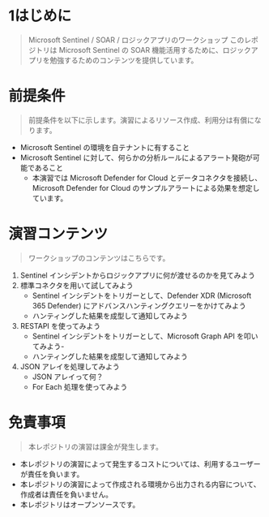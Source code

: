 # 1はじめに
> Microsoft Sentinel / SOAR / ロジックアプリのワークショップ
このレポジトリは Microsoft Sentinel の SOAR 機能活用するために、ロジックアプリを勉強するためのコンテンツを提供しています。

# 前提条件
> 前提条件を以下に示します。演習によるリソース作成、利用分は有償になります。

- Microsoft Sentinel の環境を自テナントに有すること
- Microsoft Sentinel に対して、何らかの分析ルールによるアラート発砲が可能であること
  - 本演習では Microsoft Defender for Cloud とデータコネクタを接続し、Microsoft Defender for Cloud のサンプルアラートによる効果を想定しています。

# 演習コンテンツ
> ワークショップのコンテンツはこちらです。
> 
1. Sentinel インシデントからロジックアプリに何が渡せるのかを見てみよう
2. 標準コネクタを用いて試してみよう
    - Sentinel インシデントをトリガーとして、Defender XDR (Microsoft 365 Defender) にアドバンスハンティングクエリーをかけてみよう
    - ハンティングした結果を成型して通知してみよう
3. RESTAPI を使ってみよう
    - Sentinel インシデントをトリガーとして、Microsoft Graph API を叩いてみよう-
    - ハンティングした結果を成型して通知してみよう
4. JSON アレイを処理してみよう
    - JSON アレイって何？
    - For Each 処理を使ってみよう

# 免責事項
> 本レポジトリの演習は課金が発生します。

- 本レポジトリの演習によって発生するコストについては、利用するユーザーが責任を負います。
- 本レポジトリの演習によって作成される環境から出力される内容について、作成者は責任を負いません。
- 本レポジトリはオープンソースです。 
